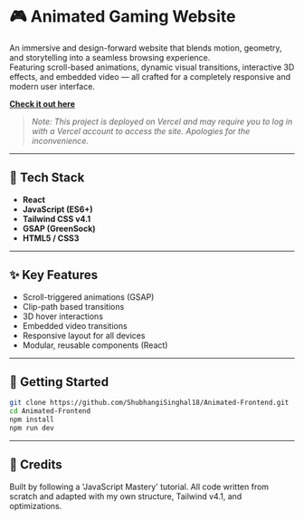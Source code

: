 # 🎮 Animated Gaming Website

An immersive and design-forward website that blends motion, geometry, and storytelling into a seamless browsing experience.  
Featuring scroll-based animations, dynamic visual transitions, interactive 3D effects, and embedded video — all crafted for a completely responsive and modern user interface.

[**Check it out here**](https://animated-frontend-p4y56p4sn-shubhangis-projects-987033cd.vercel.app/)  
> _Note: This project is deployed on Vercel and may require you to log in with a Vercel account to access the site. Apologies for the inconvenience._

---

## 🔧 Tech Stack

- **React**
- **JavaScript (ES6+)**
- **Tailwind CSS v4.1**
- **GSAP (GreenSock)**
- **HTML5 / CSS3**

---

## ✨ Key Features

- Scroll-triggered animations (GSAP)
- Clip-path based transitions
- 3D hover interactions
- Embedded video transitions
- Responsive layout for all devices
- Modular, reusable components (React)

---

## 🚀 Getting Started

```bash
git clone https://github.com/ShubhangiSinghal18/Animated-Frontend.git
cd Animated-Frontend
npm install
npm run dev
```
---

## 📝 Credits

Built by following a 'JavaScript Mastery' tutorial. 
All code written from scratch and adapted with my own structure, Tailwind v4.1, and optimizations.
